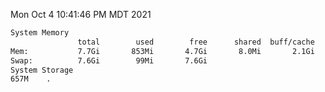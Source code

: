 Mon Oct  4 10:41:46 PM MDT 2021
```bash
System Memory
               total        used        free      shared  buff/cache   available
Mem:           7.7Gi       853Mi       4.7Gi       8.0Mi       2.1Gi       6.5Gi
Swap:          7.6Gi        99Mi       7.6Gi
System Storage
657M	.
```
